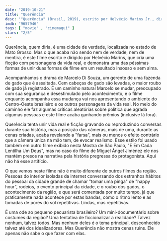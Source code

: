 ```yaml
---
date: "2019-10-21"
title: "Querência"
desc: '"Querência" (Brasil, 2019), escrito por Helvécio Marins Jr., dirigido por Helvécio Marins Jr., com Marcelo Di Souza, Kaic Lima e Carlos Dalmir. Escrito para o CinemAqui na cobertura da #mostrasp.'
imdb: "9657946"
tags: [ "movie" , "cinemaqui" ]
stars: "2/5"
---
```

Querência, quem diria, é uma cidade de verdade, localizada no estado de Mato Grosso. Mas o que acaba não sendo nem de verdade, nem de mentira, é este filme escrito e dirigido por Helvécio Marins, que cria uma ficção com personagens da vida real, e demonstra uma das péssimas formas de unir duas formas de filme em um resultado insosso e sem alma.

Acompanhamos o drama de Marcelo Di Souza, um gerente de uma fazenda de gado que é assaltada. Cem cabeças de gado são levadas, o maior roubo de gado já registrado. É um caminho natural Marcelo se mudar, preocupado com sua segurança e desestimulado pelo acontecimento, e o filme enquanto acompanha essa mudança vai nos apresentando o ambiente do Centro-Oeste brasileiro e os outros personagens da vida real. No meio do caminho ele faz algumas críticas aleatórias sobre política que agrada algumas pessoas e este filme acaba ganhando prêmios (inclusive lá fora).

Querência tenta unir vida real e ficção gravando ou reproduzindo conversas durante sua história, mas a posição das câmeras, mais de uma, durante as cenas criadas, acaba revelando a "farsa", mais ou menos o efeito contrário que a câmera única na mão tem, de evocar realismo. Esse estilo foi usado também em outro filme exibido nesta Mostra de São Paulo, "E Em Cada Lentilha Um Deus", mas no caso do filme de Miguel Ángel Jiménez ele nos mantém presos na narrativa pela história pregressa do protagonista. Aqui não há esse artifício.

O que vemos neste filme não é muito diferente de outros filmes da região. Pessoas do interior isoladas da internet conversando dos estranhos hábitos do pessoal da cidade grande de chamar "tomar uma pinga" de "happy hour", rodeios, o evento principal da cidade, e o roubo dos gados, o acontecimento da região, e que será comentada por muito tempo, já que praticamente nada acontece por estas bandas, como o ritmo lento e as tomadas de pores do sol repetitivas. Lindas, mas repetitivas.

É uma ode ao pequeno pecuarista brasileiro? Um mini-documentário sobre costumes da região? Uma tentativa de ficcionalizar a realidade? Talvez nenhum, talvez todos. Mas nenhum deles é o tema principal, desconhecido talvez até dos idealizadores. Mas Querência não mostra cenas ruins. Ele apenas não sabe o que fazer com elas.
